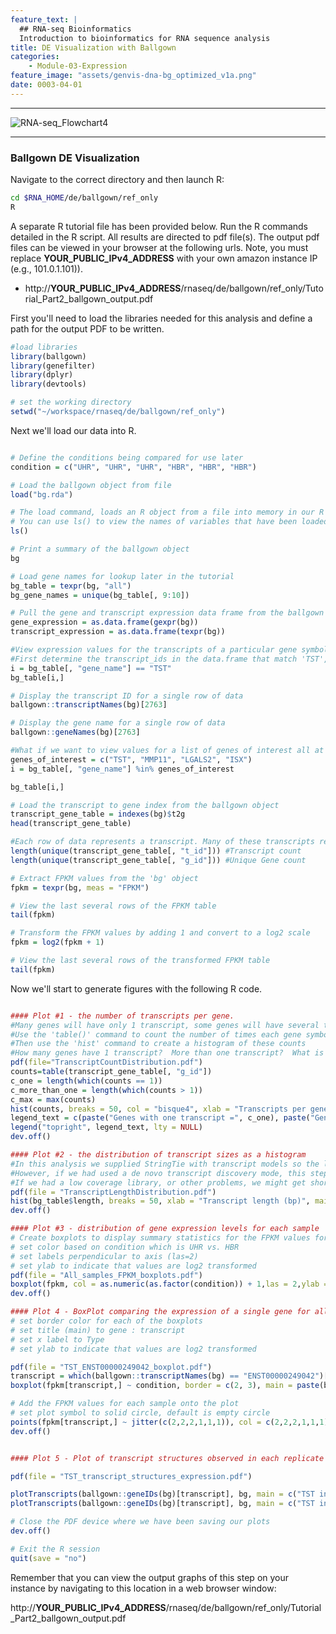 ```yaml
---
feature_text: |
  ## RNA-seq Bioinformatics
  Introduction to bioinformatics for RNA sequence analysis
title: DE Visualization with Ballgown
categories:
    - Module-03-Expression
feature_image: "assets/genvis-dna-bg_optimized_v1a.png"
date: 0003-04-01
---
```


***

![RNA-seq_Flowchart4](/assets/module_3/RNA-seq_Flowchart4.png)

***

### Ballgown DE Visualization

Navigate to the correct directory and then launch R:

```bash
cd $RNA_HOME/de/ballgown/ref_only
R
```

A separate R tutorial file has been provided below. Run the R commands detailed in the R script. All results are directed to pdf file(s). The output pdf files can be viewed in your browser at the following urls. Note, you must replace **YOUR_PUBLIC_IPv4_ADDRESS** with your own amazon instance IP (e.g., 101.0.1.101)).

* http://**YOUR_PUBLIC_IPv4_ADDRESS**/rnaseq/de/ballgown/ref_only/Tutorial_Part2_ballgown_output.pdf

First you'll need to load the libraries needed for this analysis and define a path for the output PDF to be written.

```R
#load libraries
library(ballgown)
library(genefilter)
library(dplyr)
library(devtools)

# set the working directory
setwd("~/workspace/rnaseq/de/ballgown/ref_only")

```

Next we'll load our data into R.

```R

# Define the conditions being compared for use later
condition = c("UHR", "UHR", "UHR", "HBR", "HBR", "HBR")

# Load the ballgown object from file
load("bg.rda")

# The load command, loads an R object from a file into memory in our R session.
# You can use ls() to view the names of variables that have been loaded
ls()

# Print a summary of the ballgown object
bg

# Load gene names for lookup later in the tutorial
bg_table = texpr(bg, "all")
bg_gene_names = unique(bg_table[, 9:10])

# Pull the gene and transcript expression data frame from the ballgown object
gene_expression = as.data.frame(gexpr(bg))
transcript_expression = as.data.frame(texpr(bg))

#View expression values for the transcripts of a particular gene symbol of chromosome 22.  e.g. 'TST'
#First determine the transcript_ids in the data.frame that match 'TST', aka. ENSG00000128311, then display only those rows of the data.frame
i = bg_table[, "gene_name"] == "TST"
bg_table[i,]

# Display the transcript ID for a single row of data
ballgown::transcriptNames(bg)[2763]

# Display the gene name for a single row of data
ballgown::geneNames(bg)[2763]

#What if we want to view values for a list of genes of interest all at once?
genes_of_interest = c("TST", "MMP11", "LGALS2", "ISX")
i = bg_table[, "gene_name"] %in% genes_of_interest

bg_table[i,]

# Load the transcript to gene index from the ballgown object
transcript_gene_table = indexes(bg)$t2g
head(transcript_gene_table)

#Each row of data represents a transcript. Many of these transcripts represent the same gene. Determine the numbers of transcripts and unique genes
length(unique(transcript_gene_table[, "t_id"])) #Transcript count
length(unique(transcript_gene_table[, "g_id"])) #Unique Gene count

# Extract FPKM values from the 'bg' object
fpkm = texpr(bg, meas = "FPKM")

# View the last several rows of the FPKM table
tail(fpkm)

# Transform the FPKM values by adding 1 and convert to a log2 scale
fpkm = log2(fpkm + 1)

# View the last several rows of the transformed FPKM table
tail(fpkm)

```

Now we'll start to generate figures with the following R code.

```R

#### Plot #1 - the number of transcripts per gene.
#Many genes will have only 1 transcript, some genes will have several transcripts
#Use the 'table()' command to count the number of times each gene symbol occurs (i.e. the # of transcripts that have each gene symbol)
#Then use the 'hist' command to create a histogram of these counts
#How many genes have 1 transcript?  More than one transcript?  What is the maximum number of transcripts for a single gene?
pdf(file="TranscriptCountDistribution.pdf")
counts=table(transcript_gene_table[, "g_id"])
c_one = length(which(counts == 1))
c_more_than_one = length(which(counts > 1))
c_max = max(counts)
hist(counts, breaks = 50, col = "bisque4", xlab = "Transcripts per gene", main = "Distribution of transcript count per gene")
legend_text = c(paste("Genes with one transcript =", c_one), paste("Genes with more than one transcript =", c_more_than_one), paste("Max transcripts for single gene = ", c_max))
legend("topright", legend_text, lty = NULL)
dev.off()

#### Plot #2 - the distribution of transcript sizes as a histogram
#In this analysis we supplied StringTie with transcript models so the lengths will be those of known transcripts
#However, if we had used a de novo transcript discovery mode, this step would give us some idea of how well transcripts were being assembled
#If we had a low coverage library, or other problems, we might get short "transcripts" that are actually only pieces of real transcripts
pdf(file = "TranscriptLengthDistribution.pdf")
hist(bg_table$length, breaks = 50, xlab = "Transcript length (bp)", main = "Distribution of transcript lengths", col = "steelblue")
dev.off()

#### Plot #3 - distribution of gene expression levels for each sample
# Create boxplots to display summary statistics for the FPKM values for each sample
# set color based on condition which is UHR vs. HBR
# set labels perpendicular to axis (las=2)
# set ylab to indicate that values are log2 transformed
pdf(file = "All_samples_FPKM_boxplots.pdf")
boxplot(fpkm, col = as.numeric(as.factor(condition)) + 1,las = 2,ylab = "log2(FPKM + 1)")
dev.off()

#### Plot 4 - BoxPlot comparing the expression of a single gene for all replicates of both conditions
# set border color for each of the boxplots
# set title (main) to gene : transcript
# set x label to Type
# set ylab to indicate that values are log2 transformed

pdf(file = "TST_ENST00000249042_boxplot.pdf")
transcript = which(ballgown::transcriptNames(bg) == "ENST00000249042")[[1]]
boxplot(fpkm[transcript,] ~ condition, border = c(2, 3), main = paste(ballgown::geneNames(bg)[transcript],": ", ballgown::transcriptNames(bg)[transcript]), pch = 19, xlab = "Type", ylab = "log2(FPKM+1)")

# Add the FPKM values for each sample onto the plot
# set plot symbol to solid circle, default is empty circle
points(fpkm[transcript,] ~ jitter(c(2,2,2,1,1,1)), col = c(2,2,2,1,1,1)+1, pch = 16)
dev.off()


#### Plot 5 - Plot of transcript structures observed in each replicate and color transcripts by expression level

pdf(file = "TST_transcript_structures_expression.pdf")

plotTranscripts(ballgown::geneIDs(bg)[transcript], bg, main = c("TST in all HBR samples"), sample = c("HBR_Rep1", "HBR_Rep2", "HBR_Rep3"), labelTranscripts = TRUE)
plotTranscripts(ballgown::geneIDs(bg)[transcript], bg, main = c("TST in all UHR samples"), sample=c("UHR_Rep1", "UHR_Rep2", "UHR_Rep3"), labelTranscripts = TRUE)

# Close the PDF device where we have been saving our plots
dev.off()

# Exit the R session
quit(save = "no")
```

Remember that you can view the output graphs of this step on your instance by navigating to this location in a web browser window:

http://**YOUR_PUBLIC_IPv4_ADDRESS**/rnaseq/de/ballgown/ref_only/Tutorial_Part2_ballgown_output.pdf

